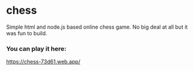 # chess
Simple html and node.js based online chess game.
No big deal at all but it was fun to build.

### You can play it here:
https://chess-73d61.web.app/
